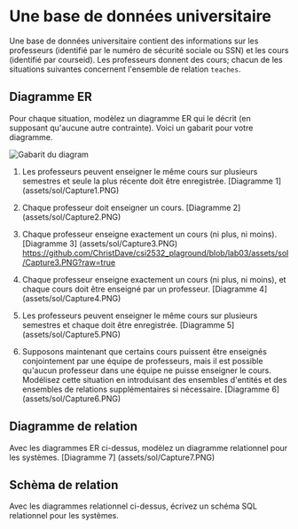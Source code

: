 # Une base de données universitaire

Une base de données universitaire contient des informations sur les professeurs
(identifié par le numéro de sécurité sociale ou SSN) et les cours
(identifié par courseid). Les professeurs donnent des cours; chacun de
les situations suivantes concernent l'ensemble de relation `teaches`.

## Diagramme ER

Pour chaque situation, modèlez un diagramme ER qui le décrit
(en supposant qu'aucune autre contrainte).  Voici un gabarit pour
votre diagramme.

![Gabarit du diagram](assets/template_er.png)

1) Les professeurs peuvent enseigner le même cours sur plusieurs semestres et seule la plus récente doit être enregistrée.
[Diagramme 1] (assets/sol/Capture1.PNG)

2) Chaque professeur doit enseigner un cours.
[Diagramme 2] (assets/sol/Capture2.PNG)

3) Chaque professeur enseigne exactement un cours (ni plus, ni moins).
[Diagramme 3] (assets/sol/Capture3.PNG)
https://github.com/ChristDave/csi2532_plaground/blob/lab03/assets/sol/Capture3.PNG?raw=true

4) Chaque professeur enseigne exactement un cours (ni plus, ni moins), et chaque cours doit être enseigné par un professeur.
[Diagramme 4] (assets/sol/Capture4.PNG)

5) Les professeurs peuvent enseigner le même cours sur plusieurs semestres et chaque doit être enregistrée.
[Diagramme 5] (assets/sol/Capture5.PNG)

6) Supposons maintenant que certains cours puissent être enseignés conjointement par une équipe de professeurs, mais il est possible qu'aucun professeur dans une équipe ne puisse enseigner le cours. Modélisez cette situation en introduisant des ensembles d'entités et des ensembles de relations supplémentaires si nécessaire.
[Diagramme 6] (assets/sol/Capture6.PNG)


## Diagramme de relation

Avec les diagrammes ER ci-dessus, modèlez un diagramme relationnel pour les systèmes.
[Diagramme 7] (assets/sol/Capture7.PNG)

## Schèma de relation

Avec les diagrammes relationnel ci-dessus, écrivez un schéma SQL relationnel pour les systèmes.

